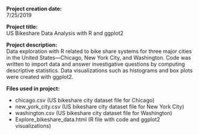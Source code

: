 **Project creation date:**   
7/25/2019
   
      
**Project title:**   
US Bikeshare Data Analysis with R and ggplot2
   
      
**Project description:**   
Data exploration with R related to bike share systems for three major cities in the United States—Chicago, New York City, and Washington. Code was written to import data and answer investigative questions by computing descriptive statistics. Data visualizations such as histograms and box plots were created with ggplot2.

      
**Files used in project:**
- chicago.csv (US bikeshare city dataset file for Chicago)
- new_york_city.csv (US bikeshare city dataset file for New York City) 
- washington.csv (US bikeshare city dataset file for Washington)
- Explore_bikeshare_data.html (R file with code and ggplot2 visualizations)
